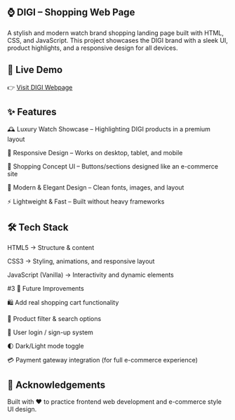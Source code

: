 ## ⌚ DIGI – Shopping Web Page

A stylish and modern watch brand shopping landing page built with HTML, CSS, and JavaScript.
This project showcases the DIGI brand with a sleek UI, product highlights, and a responsive design for all devices.

## 🚀 Live Demo

👉 [Visit DIGI Webpage](https://helpful-hotteok.netlify.app/)

## ✨ Features

🕰️ Luxury Watch Showcase – Highlighting DIGI products in a premium layout

📱 Responsive Design – Works on desktop, tablet, and mobile

🛒 Shopping Concept UI – Buttons/sections designed like an e-commerce site

🎨 Modern & Elegant Design – Clean fonts, images, and layout

⚡ Lightweight & Fast – Built without heavy frameworks

## 🛠️ Tech Stack

HTML5 → Structure & content

CSS3 → Styling, animations, and responsive layout

JavaScript (Vanilla) → Interactivity and dynamic elements


#3 📌 Future Improvements

🛍️ Add real shopping cart functionality

🔎 Product filter & search options

👤 User login / sign-up system

🌓 Dark/Light mode toggle

💳 Payment gateway integration (for full e-commerce experience)

## 🙌 Acknowledgements

Built with ❤️ to practice frontend web development and e-commerce style UI design.
